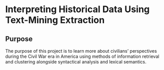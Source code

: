 # Interpreting Historical Data Using Text-Mining Extraction

## Purpose
The purpose of this project is to learn more about civilians’ perspectives during the Civil War era in America using methods of information retrieval and clustering alongside syntactical analysis and lexical semantics.
